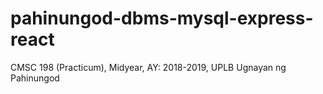 # pahinungod-dbms-mysql-express-react
CMSC 198 (Practicum), Midyear, AY: 2018-2019, UPLB Ugnayan ng Pahinungod
